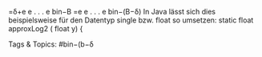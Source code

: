 =δ+e e . . . e bin−B
=e e . . . e bin−(B−δ)
In Java lässt sich dies beispielsweise für den Datentyp single bzw. float so umsetzen:
static float approxLog2 ( float y)
{

   Tags & Topics:
   #bin−(b−δ